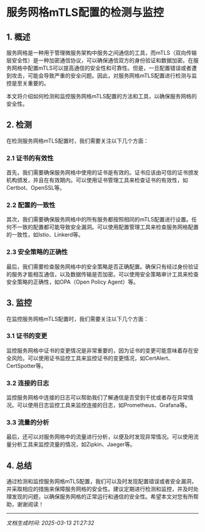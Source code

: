 # 服务网格mTLS配置的检测与监控

## 1. 概述

服务网格是一种用于管理微服务架构中服务之间通信的工具，而mTLS（双向传输层安全性）是一种加密通信协议，可以确保通信双方的身份验证和数据加密。在服务网格中配置mTLS可以提高通信的安全性和可靠性。但是，一旦配置错误或者遭到攻击，可能会导致严重的安全问题。因此，对服务网格mTLS配置进行检测与监控是至关重要的。

本文将介绍如何检测和监控服务网格mTLS配置的方法和工具，以确保服务网格的安全性。

## 2. 检测

在检测服务网格mTLS配置时，我们需要关注以下几个方面：

### 2.1 证书的有效性

首先，我们需要确保服务网格中使用的证书是有效的。证书应该由可信的证书颁发机构颁发，并且在有效期内。可以使用证书管理工具来检查证书的有效性，如Certbot、OpenSSL等。

### 2.2 配置的一致性

其次，我们需要确保服务网格中的所有服务都按照相同的mTLS配置进行设置。任何不一致的配置都可能导致安全漏洞。可以使用配置管理工具来检查服务网格配置的一致性，如Istio、Linkerd等。

### 2.3 安全策略的正确性

最后，我们需要检查服务网格中的安全策略是否正确配置。确保只有经过身份验证的服务才能相互通信，以及数据传输是否加密。可以使用安全策略审计工具来检查安全策略的正确性，如OPA（Open Policy Agent）等。

## 3. 监控

在监控服务网格mTLS配置时，我们需要关注以下几个方面：

### 3.1 证书的变更

监控服务网格中证书的变更情况是非常重要的，因为证书的变更可能意味着存在安全风险。可以使用证书监控工具来监控证书的变更情况，如CertAlert、CertSpotter等。

### 3.2 连接的日志

监控服务网格中连接的日志可以帮助我们了解通信是否受到干扰或者存在异常情况。可以使用日志监控工具来监控连接的日志，如Prometheus、Grafana等。

### 3.3 流量的分析

最后，还可以对服务网格中的流量进行分析，以便及时发现异常情况。可以使用流量分析工具来监控流量的情况，如Zipkin、Jaeger等。

## 4. 总结

通过检测和监控服务网格mTLS配置，我们可以及时发现配置错误或者安全漏洞，并采取相应的措施来保障服务网格的安全性。建议定期进行检测和监控，并及时处理发现的问题，以确保服务网格的正常运行和通信的安全性。希望本文对您有所帮助，谢谢阅读！

---

*文档生成时间: 2025-03-13 21:27:32*
